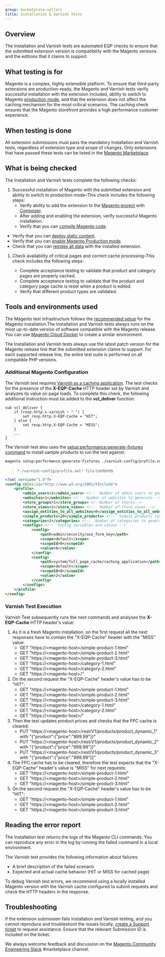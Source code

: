 ```yaml
---
group: marketplace-sellers
title: Installation & Varnish Tests
---
```


## Overview

The Installation and Varnish tests are automated EQP checks to ensure that the submitted extension version is compatibility with the Magento versions and the editions that it claims to support.

## What testing is for

Magento is a complex, highly extensible platform. To ensure that third-party extensions are production-ready, the Magento and Varnish tests verify successful installation with the extension included, ability to switch to Magento  [production mode](https://devdocs.magento.com/guides/v2.4/config-guide/bootstrap/magento-modes.html), and that the extension does not affect the caching mechanism for the most critical scenarios. The caching check ensures that the Magento storefront provides a high performance customer experience.

## When testing is done

All extension submissions must pass the mandatory Installation and Varnish tests, regardless of extension type and scope of changes. Only extensions that have passed these tests can be listed in the [Magento Marketplace](https://marketplace.magento.com/).

## What is being checked

The Installation and Varnish tests complete the following checks:

1. Successful installation of Magento with the submitted extension and ability to switch to production mode–This check includes the following steps:
   -  Verify ability to add the extension to the [Magento project](https://devdocs.magento.com/guides/v2.4/install-gde/install-quick-ref.html#get-the-magento-software) with [Composer](https://getcomposer.org/).
   -  After adding and enabling the extension, verify successful Magento installation.
   -  Verify that you can [compile Magento code](https://devdocs.magento.com/guides/v2.4/config-guide/cli/config-cli-subcommands-compiler.htm).
  -  Verify that you can [deploy static content](https://devdocs.magento.com/guides/v2.4/config-guide/cli/config-cli-subcommands-static-view.html).
   -  Verify that you can [enable Magento Production mode](https://devdocs.magento.com/guides/v2.4/config-guide/cli/config-cli-subcommands-mode.html).
   - Check that you can [reindex all data](https://devdocs.magento.com/guides/v2.4/config-guide/cli/config-cli-subcommands-index.html) with the installed extension.

1. Check availability of critical pages and correct cache processing–This check includes the following steps:

   -  Complete acceptance testing to validate that product and category pages are properly cached.
   -  Complete acceptance testing to validate that the product and category page cache is reset when a product is edited.
   -  Verify that different product types are validated.

## Tools and environments used

The Magento test infrastructure follows the [recommended setup](https://devdocs.magento.com/guides/v2.4/install-gde/install-quick-ref.html) for the Magento installation.The Installation and Varnish tests always runs on the most up-to-date version of software compatible with the Magento release. You can use [Magento Cloud Docker](https://devdocs.magento.com/cloud/docker/docker-development.html) to create a similar environment.

The Installation and Varnish tests always use the latest patch version for the Magento release line that the submitted extension claims to support. For each supported release line, the entire test suite is performed on all compatible PHP versions.

### Additional Magento Configuration

The Varnish test requires [Varnish as a caching application](https://devdocs.magento.com/guides/v2.4/config-guide/varnish/config-varnish-magento.html). The test checks for the presence of the **X-EQP-Cache** HTTP header set by Varnish and analyzes its value on page loads. To complete this check, the following additional instruction must be added to the **vcl_deliver** function:

```vcl
sub vcl_deliver {
    if (resp.http.x-varnish ~ " ") {
        set resp.http.X-EQP-Cache = "HIT";
    } else {
        set resp.http.X-EQP-Cache = "MISS";
    }
    ...
}
```

The Varnish test also uses the [setup:performance:generate-fixtures command](https://devdocs.magento.com/guides/v2.4/config-guide/cli/config-cli-subcommands-perf-data.html) to install sample products to run the test against:

```bash
magento setup:performance:generate-fixtures ./varnish-config/profile.xml
```

> `*./varnish-config/profile.xml* file` contents

```xml
<?xml version="1.0"?>
<config xmlns:xi="http://www.w3.org/2001/XInclude">
    <profile>
        <admin_users>1</admin_users> <!--  Number of admin users to generate -->
        <websites>1</websites> <!--  Number of websites to generate -->
        <store_groups>1</store_groups> <!--Number of stores-->
        <store_views>1</store_views> <!--  Number of store views -->
        <assign_entities_to_all_websites>0</assign_entities_to_all_websites> <!--  Whether to assign all products per each website -->
        <simple_products>10</simple_products> <!--  Simple products count -->
        <categories>2</categories> <!--  Number of categories to generate -->
        <configs> <!--  Config variables and values -->
            <config>
                <path>admin/security/use_form_key</path>
                <scope>default</scope>
                <scopeId>0</scopeId>
                <value>0</value>
            </config>
            <config>
                <path>system/full_page_cache/caching_application</path>
                <scope>default</scope>
                <scopeId>0</scopeId>
                <value>2</value>
            </config>
        </configs>
    </profile>
</config>
```

### Varnish Test Execution

Varnish Test subsequently runs the next commands and analyses the **X-EQP-Cache** HTTP header's value:

1. As it is a fresh Magento installation, on the first request all the next responses have to contain the "X-EQP-Cache" header with the "MISS" value:
    -  GET "https://\<magento-host\>/simple-product-1.html"
    -  GET "https://\<magento-host\>/simple-product-2.html"
    -  GET "https://\<magento-host\>/simple-product-3.html"
    -  GET "https://\<magento-host\>/category-1.html"
    -  GET "https://\<magento-host\>/category-2.html"
    -  GET "https://\<magento-host\>/"
1. On the second request the "X-EQP-Cache" header's value has to be "HIT":
    -  GET "https://\<magento-host\>/simple-product-1.html"
    -  GET "https://\<magento-host\>/simple-product-2.html"
    -  GET "https://\<magento-host\>/simple-product-3.html"
    -  GET "https://\<magento-host\>/category-1.html"
    -  GET "https://\<magento-host\>/category-2.html"
    -  GET "https://\<magento-host\>/"
1. Then the test updates product prices and checks that the FPC cache is cleared:
    -  PUT "https://\<magento-host\>/rest/V1/products/product_dynamic_1" with "{"product":{"price":"999.99"}}"
    -  PUT "https://\<magento-host\>/rest/V1/products/product_dynamic_2" with "{"product":{"price":"999.99"}}"
    -  PUT "https://\<magento-host\>/rest/V1/products/product_dynamic_3" with "{"product":{"price":"999.99"}}"
1. The FPC cache has to be cleared, therefore the test expects that the "X-EQP-Cache" header's value is "MISS" for next requests:
    -  GET "https://\<magento-host\>/simple-product-1.html"
    -  GET "https://\<magento-host\>/simple-product-2.html"
    -  GET "https://\<magento-host\>/simple-product-3.html"
1. On the second request the "X-EQP-Cache" header's value has to be "HIT":
    -  GET "https://\<magento-host\>/simple-product-1.html"
    -  GET "https://\<magento-host\>/simple-product-2.html"
    -  GET "https://\<magento-host\>/simple-product-3.html"

## Reading the error report

The Installation test returns the logs of the Magento CLI commands. You can reproduce any error in the log by running the failed command in a local environment.

The Varnish test provides the following information about failures:

-  A brief description of the failed scenario
-  Expected and actual cache behavior (HIT or MISS for cached page)

To debug Varnish test errors, we recommend using a locally installed Magento version with the Varnish cache configured  to submit requests and check the HTTP headers in the response.

## Troubleshooting

If the extension submission fails Installation and Varnish testing, and you cannot reproduce and troubleshoot the issues locally, [create a Support ticket](https://marketplacesupport.magento.com/hc/en-us) to request assistance. Ensure that the relevant Submission ID is included on the ticket.

We always welcome feedback and discussion on the [Magento Community Engineering Slack](https://magentocommeng.slack.com/archives/C7SL5CGDN) #marketplace channel.
